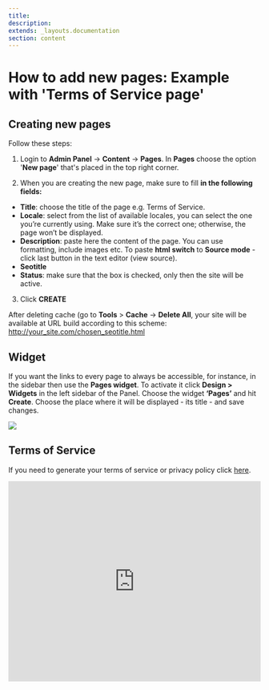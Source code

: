 ```yaml
---
title:
description:
extends: _layouts.documentation
section: content
---
```


# How to add new pages: **Example with 'Terms of Service page'**


## Creating new pages

Follow these steps:
1. Login to  **Admin Panel** -> **Content** ->  **Pages**. In **Pages** choose the option '**New page**' that's placed in the top right corner.

2. When you are creating the new page, make sure to fill  **in the following fields:**

-   **Title**: choose the title of the page e.g. Terms of Service.
-   **Locale**: select from the list of available locales, you can select the one you’re currently using. Make sure it’s the correct one; otherwise, the page won’t be displayed.
-   **Description**: paste here the content of the page. You can use formatting, include images etc. To paste  **html switch**  to  **Source mode**  - click last button in the text editor (view source).
-   **Seotitle**
-   **Status**: make sure that the box is checked, only then the site will be active.

3. Click  **CREATE**

After deleting cache (go to  **Tools**  >  **Cache**  ->  **Delete All**, your site will be available at URL build according to this scheme: http://your_site.com/chosen_seotitle.html

## Widget

If you want the links to every page to always be accessible, for instance, in the sidebar then use the  **Pages widget**. To activate it click  **Design > Widgets**  in the left sidebar of the Panel. Choose the widget  **‘Pages’**  and hit  **Create**. Choose the place where it will be displayed - its title - and save changes.

![](https://raw.githubusercontent.com/yclas/guides/master/images/pages.png)

## Terms of Service

If you need to generate your terms of service or privacy policy click [here](https://www.shareasale.com/r.cfm?b=854385&u=1782794&m=65338).



<iframe width="100%" height="400px" src="https://www.youtube.com/embed/-mxhUf6TDaQ" title="Yclas video" frameborder="0" allow="accelerometer; autoplay; clipboard-write; encrypted-media; gyroscope; picture-in-picture" allowfullscreen></iframe>
 


